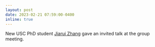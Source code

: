```yaml
---
layout: post
date: 2023-02-21 07:59:00-0400
inline: true
---
```


New USC PhD student [Jiarui Zhang](https://scholar.google.com/citations?user=rM4hgN8AAAAJ&hl=en) gave an invited talk at the group meeting.


